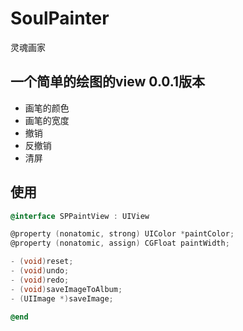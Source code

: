 # SoulPainter
灵魂画家

## 一个简单的绘图的view 0.0.1版本
- 画笔的颜色
- 画笔的宽度
- 撤销
- 反撤销
- 清屏
## 使用
``` objective-c
@interface SPPaintView : UIView

@property (nonatomic, strong) UIColor *paintColor;
@property (nonatomic, assign) CGFloat paintWidth;

- (void)reset;
- (void)undo;
- (void)redo;
- (void)saveImageToAlbum;
- (UIImage *)saveImage;

@end

```
